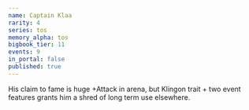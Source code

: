 ```yaml
---
name: Captain Klaa
rarity: 4
series: tos
memory_alpha: tos
bigbook_tier: 11
events: 9
in_portal: false
published: true
---
```


His claim to fame is huge +Attack in arena, but Klingon trait + two event features grants him a shred of long term use elsewhere.
